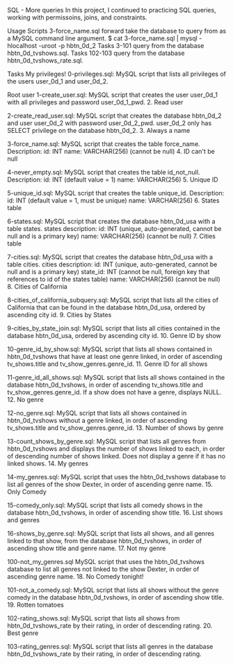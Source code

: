 SQL - More queries
In this project, I continued to practicing SQL queries, working with permissoins, joins, and constraints.

Usage
Scripts 3-force_name.sql forward take the database to query from as a MySQL command line argument. $ cat 3-force_name.sql | mysql -hlocalhost -uroot -p hbtn_0d_2 Tasks 3-101 query from the database hbtn_0d_tvshows.sql. Tasks 102-103 query from the database hbtn_0d_tvshows_rate.sql.

Tasks
My privileges!
0-privileges.sql: MySQL script that lists all privileges of the users user_0d_1 and user_0d_2.

Root user
1-create_user.sql: MySQL script that creates the user user_0d_1 with all privileges and password user_0d_1_pwd. 2. Read user

2-create_read_user.sql: MySQL script that creates the database hbtn_0d_2 and user user_0d_2 with password user_0d_2_pwd. user_0d_2 only has SELECT privilege on the database hbtn_0d_2. 3. Always a name

3-force_name.sql: MySQL script that creates the table force_name. Description: id: INT name: VARCHAR(256) (cannot be null) 4. ID can't be null

4-never_empty.sql: MySQL script that creates the table id_not_null. Description: id: INT (default value = 1) name: VARCHAR(256) 5. Unique ID

5-unique_id.sql: MySQL script that creates the table unique_id. Description: id: INT (default value = 1, must be unique) name: VARCHAR(256) 6. States table

6-states.sql: MySQL script that creates the database hbtn_0d_usa with a table states. states description: id: INT (unique, auto-generated, cannot be null and is a primary key) name: VARCHAR(256) (cannot be null) 7. Cities table

7-cities.sql: MySQL script that creates the database hbtn_0d_usa with a table cities. cities description: id: INT (unique, auto-generated, cannot be null and is a primary key) state_id: INT (cannot be null, foreign key that references to id of the states table) name: VARCHAR(256) (cannot be null) 8. Cities of California

8-cities_of_california_subquery.sql: MySQL script that lists all the cities of California that can be found in the database hbtn_0d_usa, ordered by ascending city id. 9. Cities by States

9-cities_by_state_join.sql: MySQL script that lists all cities contained in the database hbtn_0d_usa, ordered by ascending city id. 10. Genre ID by show

10-genre_id_by_show.sql: MySQL script that lists all shows contained in hbtn_0d_tvshows that have at least one genre linked, in order of ascending tv_shows.title and tv_show_genres.genre_id. 11. Genre ID for all shows

11-genre_id_all_shows.sql: MySQL script that lists all shows contained in the database hbtn_0d_tvshows, in order of ascending tv_shows.title and tv_show_genres.genre_id. If a show does not have a genre, displays NULL. 12. No genre

12-no_genre.sql: MySQL script that lists all shows contained in hbtn_0d_tvshows without a genre linked, in order of ascending tv_shows.title and tv_show_genres.genre_id. 13. Number of shows by genre

13-count_shows_by_genre.sql: MySQL script that lists all genres from hbtn_0d_tvshows and displays the number of shows linked to each, in order of descending number of shows linked. Does not display a genre if it has no linked shows. 14. My genres

14-my_genres.sql: MySQL script that uses the hbtn_0d_tvshows database to list all genres of the show Dexter, in order of ascending genre name. 15. Only Comedy

15-comedy_only.sql: MySQL script that lists all comedy shows in the database hbtn_0d_tvshows, in order of ascending show title. 16. List shows and genres

16-shows_by_genre.sql: MySQL script that lists all shows, and all genres linked to that show, from the database hbtn_0d_tvshows, in order of ascending show title and genre name. 17. Not my genre

100-not_my_genres.sql MySQL script that uses the hbtn_0d_tvshows database to list all genres not linked to the show Dexter, in order of ascending genre name. 18. No Comedy tonight!

101-not_a_comedy.sql: MySQL script that lists all shows without the genre comedy in the database hbtn_0d_tvshows, in order of ascending show title. 19. Rotten tomatoes

102-rating_shows.sql: MySQL script that lists all shows from hbtn_0d_tvshows_rate by their rating, in order of descending rating. 20. Best genre

103-rating_genres.sql: MySQL script that lists all genres in the database hbtn_0d_tvshows_rate by their rating, in order of descending rating.
